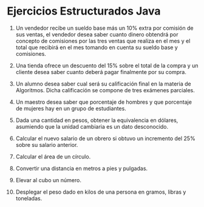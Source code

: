 # Ejercicios Estructurados Java

1. Un vendedor recibe un sueldo base más un 10% extra por comisión de sus ventas, el vendedor desea saber cuanto dinero obtendrá por concepto de comisiones por las tres ventas que realiza en el mes y el total que recibirá en el mes tomando en cuenta su sueldo base y comisiones.

2. Una tienda ofrece un descuento del 15% sobre el total de la compra y un cliente desea saber cuanto deberá pagar finalmente por su compra.

3. Un alumno desea saber cual será su calificación final en la materia de Algoritmos. Dicha calificación se compone de tres exámenes parciales.

4. Un maestro desea saber que porcentaje de hombres y que porcentaje de mujeres hay en un grupo de estudiantes.

5. Dada una cantidad en pesos, obtener la equivalencia en dólares, asumiendo que la unidad cambiaria es un dato desconocido.

6. Calcular el nuevo salario de un obrero si obtuvo un incremento del 25% sobre su salario anterior.

7. Calcular el área de un círculo.

8. Convertir una distancia en metros a pies y pulgadas.

9. Elevar al cubo un número.

10. Desplegar el peso dado en kilos de una persona en gramos, libras y toneladas.
